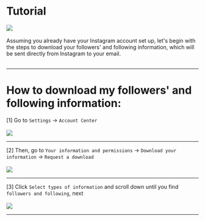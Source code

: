 # Tutorial
<picture><img src="https://github.com/ndamatta/unfollowz/assets/105658793/ff980da6-a554-445f-acf9-0b86c7bb7217"></picture><br>
<br>
Assuming you already have your Instagram account set up, let's begin with the steps to download your followers' and following information, which will be sent directly from Instagram to your email.<br>
<br>
___
# How to download my followers' and following information:<br>
[1] Go to `Settings` -> `Account Center`<br>
<br>
<picture><img src="https://github.com/ndamatta/unfollowz/assets/105658793/f499011c-5f9b-4f0d-8c9b-2aced9ba90d2"></picture>
<br>
___
[2] Then, go to `Your information and permissions` -> `Download your information` -> `Request a download`<br>
<br>
<picture><img src="https://github.com/ndamatta/unfollowz/assets/105658793/d186eaee-0611-496e-9d3e-8bb5c11e2b02"></picture>
<br>
___
[3] Click `Select types of information` and scroll down until you find `followers and following`, next<br>
<br>
<picture><img src="https://github.com/ndamatta/unfollowz/assets/105658793/453b308c-8ed8-417f-a438-a15b447499a3"></picture>
<br>
___
